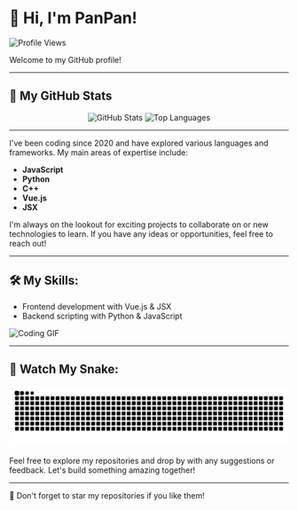 # 👋 Hi, I'm PanPan!

![Profile Views](https://komarev.com/ghpvc/?username=PanPan&color=blue)

Welcome to my GitHub profile!  

---

## 🚀 My GitHub Stats

<div align="center">
  <img src="https://github-readme-stats.vercel.app/api?username=PanPan&show_icons=true&theme=radical" alt="GitHub Stats" />
  <img src="https://github-readme-stats.vercel.app/api/top-langs/?username=PanPan&layout=compact&theme=radical" alt="Top Languages" />
</div>

---

I've been coding since 2020 and have explored various languages and frameworks. My main areas of expertise include:

- **JavaScript**
- **Python**
- **C++**
- **Vue.js**
- **JSX**

I'm always on the lookout for exciting projects to collaborate on or new technologies to learn. If you have any ideas or opportunities, feel free to reach out!

---

## 🛠️ My Skills:
- Frontend development with Vue.js & JSX
- Backend scripting with Python & JavaScript

![Coding GIF](https://media.giphy.com/media/v1.Y2lkPTc5MGI3NjExdzFkanBpNDM2dzJwYnQ5ZGswZnkzaWRlMnpiN29mZTM2dDI0bjBvaCZlcD12MV9naWZzX3NlYXJjaCZjdD1n/GyMM5HbTjiMIUPsKmL/giphy.gif)

---
## 🐍 Watch My Snake:
![GitHub Snake animation](https://raw.githubusercontent.com/MythEclipse/MythEclipse/output/snake.svg)

Feel free to explore my repositories and drop by with any suggestions or feedback. Let's build something amazing together!

---
🌟 Don't forget to star my repositories if you like them!
